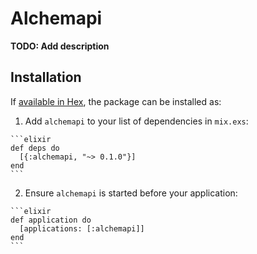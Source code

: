 # Alchemapi

**TODO: Add description**

## Installation

If [available in Hex](https://hex.pm/docs/publish), the package can be installed as:

  1. Add `alchemapi` to your list of dependencies in `mix.exs`:

    ```elixir
    def deps do
      [{:alchemapi, "~> 0.1.0"}]
    end
    ```

  2. Ensure `alchemapi` is started before your application:

    ```elixir
    def application do
      [applications: [:alchemapi]]
    end
    ```

